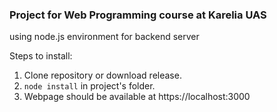 ### Project for Web Programming course at Karelia UAS
using node.js environment for backend server

Steps to install:
1. Clone repository or download release.
2. `node install` in project's folder.
3. Webpage should be available at https://localhost:3000

